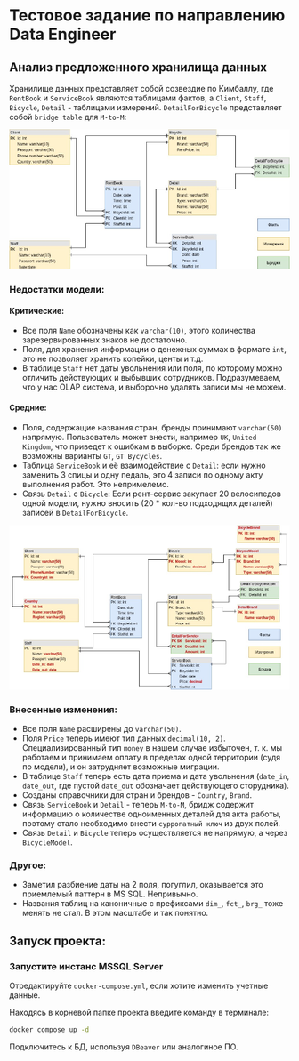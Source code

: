 # Тестовое задание по направлению Data Engineer


## Анализ предложенного хранилища данных

Хранилище данных представляет собой созвездие по Кимбаллу, где `RentBook` и `ServiceBook` являются таблицами фактов, 
а `Client`, `Staff`, `Bicycle`, `Detail` - таблицами измерений. `DetailForBicycle` представляет собой `bridge table` 
для `M-to-M`:

![Диаграмма по умолчанию](readme_static/bike_rent_default.jpg)

### Недостатки модели:

#### Критические:
* Все поля `Name` обозначены как `varchar(10)`, этого количества зарезервированных знаков не достаточно.
* Поля, для хранения информации о денежных суммах в формате `int`, это не позволяет хранить копейки, центы и т.д.
* В таблице `Staff` нет даты увольнения или поля, по которому можно отличить действующих и выбывших сотрудников. 
  Подразумеваем, что у нас OLAP система, и выборочно удалять записи мы не можем.

#### Средние:
* Поля, содержащие названия стран, бренды принимают `varchar(50)` напрямую. Пользователь может внести, например `UK`,
  `United Kingdom`, что приведет к ошибкам в выборке. Среди брендов так же возможны варианты `GT`, `GT Bycycles`.
* Таблица `ServiceBook` и её взаимодействие с `Detail`: если нужно заменить 3 спицы и одну педаль, это 4 записи по 
  одному акту выполнения работ. Это непримелемо.
* Связь `Detail` с `Bicycle`: Если рент-сервис закупает 20 велосипедов одной модели, нужно вносить (20 * кол-во 
  подходящих деталей) записей в `DetailForBicycle`.

![Диаграмма с правками](readme_static/bike_rent_upgraded.jpg)

### Внесенные изменения:

* Все поля `Name` расширены до `varchar(50)`.
* Поля `Price` теперь имеют тип данных `decimal(10, 2)`. Специализированный тип `money` в нашем случае избыточен, т.
  к. мы работаем и принимаем оплату в пределах одной территории (судя по модели), и он затрудняет возможные миграции.
* В таблице `Staff` теперь есть дата приема и дата увольнения (`date_in`, `date_out`, где пустой `date_out` 
  обозначает действующего сторудника).
* Созданы справочники для стран и брендов - `Country`, `Brand`.
* Связь `ServiceBook`  и `Detail` - теперь `M-to-M`, бридж содержит информацию о количестве одноименных деталей для 
  акта работы, поэтому стало необходимо внести `суррогатный ключ` из двух полей.
* Связь `Detail` и `Bicycle` теперь осуществляется не напрямую, а через `BicycleModel`. 

### Другое:
* Заметил разбиение даты на 2 поля, погуглил, оказывается это приемлемый паттерн в MS SQL. Непривычно.
* Названия таблиц на каноничные с префиксами `dim_`, `fct_`, `brg_` тоже менять не стал. В этом масштабе и так понятно.

## Запуск проекта:

### Запустите инстанс MSSQL Server
  
  Отредактируйте `docker-compose.yml`, если хотите изменить учетные данные.

  Находясь в корневой папке проекта введите команду в терминале:
  ```bash
  docker compose up -d
  ```
  Подключитесь к БД, используя `DBeaver` или аналогиное ПО.